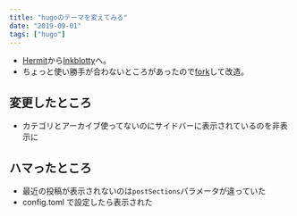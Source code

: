 ```yaml
---
title: "hugoのテーマを変えてみる"
date: "2019-09-01"
tags: ["hugo"]
---
```


* [Hermit](https://themes.gohugo.io/hermit/)から[Inkblotty](https://themes.gohugo.io/inkblotty/)へ。
* ちょっと使い勝手が合わないところがあったので[fork](https://github.com/umemak/inkblotty)して改造。

## 変更したところ
* カテゴリとアーカイブ使ってないのにサイドバーに表示されているのを非表示に

## ハマったところ
* 最近の投稿が表示されないのは`postSections`パラメータが違っていた
* config.toml で設定したら表示された
